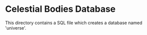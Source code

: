 # **Celestial Bodies Database**
This directory contains a SQL file which creates a database named 'universe'.
